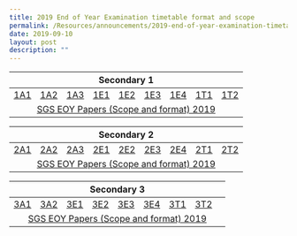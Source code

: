 ```yaml
---
title: 2019 End of Year Examination timetable format and scope
permalink: /Resources/announcements/2019-end-of-year-examination-timetable-format-and-scope/
date: 2019-09-10
layout: post
description: ""
---
```

<table>
<thead>
  <tr>
    <th colspan="9" style="text-align: center;" >Secondary 1</th>
  </tr>
</thead>
<tbody>
  <tr>
    <td><a href="/files/Announcement/EOY%202019/EOY-Letters-to-Parents-Sec1NA.pdf" target = "_blank" >1A1</a></td>
    <td><a href="/files/Announcement/EOY%202019/EOY-Letters-to-Parents-Sec1NA.pdf" target = "_blank">1A2</a></td>
    <td><a href="/files/Announcement/EOY%202019/EOY-Letters-to-Parents-Sec1NA.pdf" target = "_blank">1A3</a></td>
    <td><a href="/files/Announcement/EOY%202019/EOY-Letters-to-Parents-Sec1E.pdf" target = "_blank">1E1</a></td>
    <td><a href="/files/Announcement/EOY%202019/EOY-Letters-to-Parents-Sec1E.pdf" target = "_blank">1E2</a></td>
    <td><a href="/files/Announcement/EOY%202019/EOY-Letters-to-Parents-Sec1E.pdf" target = "_blank">1E3</a></td>
    <td><a href="/files/Announcement/EOY%202019/EOY-Letters-to-Parents-Sec1E.pdf" target = "_blank">1E4</a></td>
    <td><a href="/files/Announcement/EOY%202019/EOY-Letters-to-Parents-Sec1NT_Updated-16-Sept.pdf" target = "_blank">1T1</a></td>
    <td><a href="/files/Announcement/EOY%202019/EOY-Letters-to-Parents-Sec1NT_Updated-16-Sept.pdf" target = "_blank">1T2</a></td>
  </tr>
  <tr>
    <td colspan="9" style="text-align: center;" ><a href="/files/Announcement/EOY%202019/SGS-EOY-Papers-Scope-and-format-2019.pdf" target = "_blank">SGS EOY Papers (Scope and format) 2019</a></td>
  </tr>
</tbody>
</table>

<table>
<thead>
  <tr>
    <th colspan="9" style="text-align: center;">Secondary 2</th>
  </tr>
</thead>
<tbody>
  <tr>
    <td><a href="/files/Announcement/EOY%202019/EOY-Letters-to-Parents-Sec2NA_Updated-9-Sept.pdf" target = "_blank">2A1</a></td>
    <td><a href="/files/Announcement/EOY%202019/EOY-Letters-to-Parents-Sec2NA_Updated-9-Sept.pdf" target = "_blank">2A2</a></td>
    <td><a href="/files/Announcement/EOY%202019/EOY-Letters-to-Parents-Sec2NA_Updated-9-Sept.pdf" target = "_blank">2A3</a></td>
    <td><a href="https://www.sgs.edu.sg/wp-content/uploads/2019/09/EOY-Letters-to-Parents-Sec2E.pdf" target = "_blank">2E1</a></td>
    <td><a href="https://www.sgs.edu.sg/wp-content/uploads/2019/09/EOY-Letters-to-Parents-Sec2E.pdf" target = "_blank">2E2</a></td>
    <td><a href="https://www.sgs.edu.sg/wp-content/uploads/2019/09/EOY-Letters-to-Parents-Sec2E.pdf" target = "_blank">2E3</a></td>
    <td><a href="https://www.sgs.edu.sg/wp-content/uploads/2019/09/EOY-Letters-to-Parents-Sec2E.pdf" target = "_blank">2E4</a></td>
    <td><a href="https://www.sgs.edu.sg/wp-content/uploads/2019/09/EOY-Letters-to-Parents-Sec2NT.pdf" target = "_blank">2T1</a></td>
    <td><a href="https://www.sgs.edu.sg/wp-content/uploads/2019/09/EOY-Letters-to-Parents-Sec2NT.pdf" target = "_blank">2T2</a></td>
  </tr>
  <tr>
    <td colspan="9" style="text-align: center;"><a href="/files/Announcement/EOY%202019/SGS-EOY-Papers-Scope-and-format-2019.pdf" target = "_blank" >SGS EOY Papers (Scope and format) 2019</a></td>
  </tr>
</tbody>
</table>

<table>
<thead>
  <tr>
    <th colspan="9" style="text-align: center;">Secondary 3</th>
  </tr>
</thead>
<tbody>
  <tr>
    <td><a href="https://www.sgs.edu.sg/wp-content/uploads/2019/09/EOY-Letters-to-Parents-Sec3NA.pdf" target = "_blank">3A1</a></td>
    <td><a href="https://www.sgs.edu.sg/wp-content/uploads/2019/09/EOY-Letters-to-Parents-Sec3NA.pdf" target = "_blank">3A2</a></td>
    <td><a href="https://www.sgs.edu.sg/wp-content/uploads/2019/09/EOY-Letters-to-Parents-Sec3E.pdf" target = "_blank">3E1</a></td>
    <td><a href="https://www.sgs.edu.sg/wp-content/uploads/2019/09/EOY-Letters-to-Parents-Sec3E.pdf" target = "_blank">3E2</a></td>
    <td><a href="https://www.sgs.edu.sg/wp-content/uploads/2019/09/EOY-Letters-to-Parents-Sec3E.pdf" target = "_blank">3E3</a></td>
    <td><a href="https://www.sgs.edu.sg/wp-content/uploads/2019/09/EOY-Letters-to-Parents-Sec3E.pdf" target = "_blank">3E4</a></td>
    <td><a href="https://www.sgs.edu.sg/wp-content/uploads/2019/09/EOY-Letters-to-Parents-Sec3NT.pdf" target = "_blank">3T1</a></td>
    <td><a href="https://www.sgs.edu.sg/wp-content/uploads/2019/09/EOY-Letters-to-Parents-Sec3NT.pdf" target = "_blank">3T2</a></td>
    <td></td>
  </tr>
  <tr>
    <td colspan="9" style="text-align: center;"><a href="/files/Announcement/EOY%202019/SGS-EOY-Papers-Scope-and-format-2019.pdf" target = "_blank">SGS EOY Papers (Scope and format) 2019</a></td>
  </tr>
</tbody>
</table>